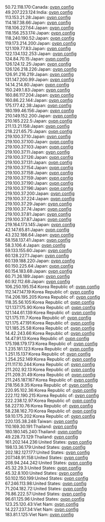50.72.118.170:Canada: [ovpn config](vpn/50_72_118_170.ovpn)  
49.207.223.124:India: [ovpn config](vpn/49_207_223_124.ovpn)  
113.153.21.28:Japan: [ovpn config](vpn/113_153_21_28.ovpn)  
114.187.38.66:Japan: [ovpn config](vpn/114_187_38_66.ovpn)  
118.106.227.64:Japan: [ovpn config](vpn/118_106_227_64.ovpn)  
118.156.253.174:Japan: [ovpn config](vpn/118_156_253_174.ovpn)  
118.240.190.52:Japan: [ovpn config](vpn/118_240_190_52.ovpn)  
119.173.214.200:Japan: [ovpn config](vpn/119_173_214_200.ovpn)  
121.109.77.83:Japan: [ovpn config](vpn/121_109_77_83.ovpn)  
122.134.132.253:Japan: [ovpn config](vpn/122_134_132_253.ovpn)  
124.84.70.15:Japan: [ovpn config](vpn/124_84_70_15.ovpn)  
126.124.12.25:Japan: [ovpn config](vpn/126_124_12_25.ovpn)  
126.126.218.226:Japan: [ovpn config](vpn/126_126_218_226.ovpn)  
126.91.216.219:Japan: [ovpn config](vpn/126_91_216_219.ovpn)  
131.147.200.99:Japan: [ovpn config](vpn/131_147_200_99.ovpn)  
14.14.214.80:Japan: [ovpn config](vpn/14_14_214_80.ovpn)  
150.249.1.83:Japan: [ovpn config](vpn/150_249_1_83.ovpn)  
160.86.117.204:Japan: [ovpn config](vpn/160_86_117_204.ovpn)  
160.86.22.144:Japan: [ovpn config](vpn/160_86_22_144.ovpn)  
175.177.42.38:Japan: [ovpn config](vpn/175_177_42_38.ovpn)  
180.199.46.156:Japan: [ovpn config](vpn/180_199_46_156.ovpn)  
210.149.152.200:Japan: [ovpn config](vpn/210_149_152_200.ovpn)  
210.165.222.5:Japan: [ovpn config](vpn/210_165_222_5.ovpn)  
211.13.21.158:Japan: [ovpn config](vpn/211_13_21_158.ovpn)  
218.221.65.75:Japan: [ovpn config](vpn/218_221_65_75.ovpn)  
219.100.37.10:Japan: [ovpn config](vpn/219_100_37_10.ovpn)  
219.100.37.100:Japan: [ovpn config](vpn/219_100_37_100.ovpn)  
219.100.37.103:Japan: [ovpn config](vpn/219_100_37_103.ovpn)  
219.100.37.11:Japan: [ovpn config](vpn/219_100_37_11.ovpn)  
219.100.37.126:Japan: [ovpn config](vpn/219_100_37_126.ovpn)  
219.100.37.131:Japan: [ovpn config](vpn/219_100_37_131.ovpn)  
219.100.37.154:Japan: [ovpn config](vpn/219_100_37_154.ovpn)  
219.100.37.158:Japan: [ovpn config](vpn/219_100_37_158.ovpn)  
219.100.37.159:Japan: [ovpn config](vpn/219_100_37_159.ovpn)  
219.100.37.190:Japan: [ovpn config](vpn/219_100_37_190.ovpn)  
219.100.37.196:Japan: [ovpn config](vpn/219_100_37_196.ovpn)  
219.100.37.200:Japan: [ovpn config](vpn/219_100_37_200.ovpn)  
219.100.37.224:Japan: [ovpn config](vpn/219_100_37_224.ovpn)  
219.100.37.29:Japan: [ovpn config](vpn/219_100_37_29.ovpn)  
219.100.37.74:Japan: [ovpn config](vpn/219_100_37_74.ovpn)  
219.100.37.81:Japan: [ovpn config](vpn/219_100_37_81.ovpn)  
219.100.37.87:Japan: [ovpn config](vpn/219_100_37_87.ovpn)  
219.164.173.145:Japan: [ovpn config](vpn/219_164_173_145.ovpn)  
42.147.65.81:Japan: [ovpn config](vpn/42_147_65_81.ovpn)  
43.232.186.64:Japan: [ovpn config](vpn/43_232_186_64.ovpn)  
58.158.137.41:Japan: [ovpn config](vpn/58_158_137_41.ovpn)  
58.3.106.4:Japan: [ovpn config](vpn/58_3_106_4.ovpn)  
59.133.155.60:Japan: [ovpn config](vpn/59_133_155_60.ovpn)  
60.128.227.1:Japan: [ovpn config](vpn/60_128_227_1.ovpn)  
60.139.188.220:Japan: [ovpn config](vpn/60_139_188_220.ovpn)  
60.150.225.64:Japan: [ovpn config](vpn/60_150_225_64.ovpn)  
60.154.183.68:Japan: [ovpn config](vpn/60_154_183_68.ovpn)  
60.71.26.189:Japan: [ovpn config](vpn/60_71_26_189.ovpn)  
60.92.112.68:Japan: [ovpn config](vpn/60_92_112_68.ovpn)  
106.250.195.154:Korea Republic of: [ovpn config](vpn/106_250_195_154.ovpn)  
112.147.147.19:Korea Republic of: [ovpn config](vpn/112_147_147_19.ovpn)  
114.206.195.205:Korea Republic of: [ovpn config](vpn/114_206_195_205.ovpn)  
118.35.56.105:Korea Republic of: [ovpn config](vpn/118_35_56_105.ovpn)  
121.137.175.90:Korea Republic of: [ovpn config](vpn/121_137_175_90.ovpn)  
121.144.61.139:Korea Republic of: [ovpn config](vpn/121_144_61_139.ovpn)  
121.175.111.7:Korea Republic of: [ovpn config](vpn/121_175_111_7.ovpn)  
121.175.47.191:Korea Republic of: [ovpn config](vpn/121_175_47_191.ovpn)  
121.185.25.58:Korea Republic of: [ovpn config](vpn/121_185_25_58.ovpn)  
14.42.243.66:Korea Republic of: [ovpn config](vpn/14_42_243_66.ovpn)  
14.47.91.13:Korea Republic of: [ovpn config](vpn/14_47_91_13.ovpn)  
175.198.179.173:Korea Republic of: [ovpn config](vpn/175_198_179_173.ovpn)  
1.235.181.123:Korea Republic of: [ovpn config](vpn/1_235_181_123.ovpn)  
1.251.15.137:Korea Republic of: [ovpn config](vpn/1_251_15_137.ovpn)  
1.254.252.149:Korea Republic of: [ovpn config](vpn/1_254_252_149.ovpn)  
211.117.10.244:Korea Republic of: [ovpn config](vpn/211_117_10_244.ovpn)  
211.202.92.13:Korea Republic of: [ovpn config](vpn/211_202_92_13.ovpn)  
211.209.31.49:Korea Republic of: [ovpn config](vpn/211_209_31_49.ovpn)  
211.245.187.167:Korea Republic of: [ovpn config](vpn/211_245_187_167.ovpn)  
218.156.9.35:Korea Republic of: [ovpn config](vpn/218_156_9_35.ovpn)  
220.95.102.36:Korea Republic of: [ovpn config](vpn/220_95_102_36.ovpn)  
222.112.190.215:Korea Republic of: [ovpn config](vpn/222_112_190_215.ovpn)  
222.238.12.97:Korea Republic of: [ovpn config](vpn/222_238_12_97.ovpn)  
58.227.10.76:Korea Republic of: [ovpn config](vpn/58_227_10_76.ovpn)  
58.238.162.70:Korea Republic of: [ovpn config](vpn/58_238_162_70.ovpn)  
59.10.175.202:Korea Republic of: [ovpn config](vpn/59_10_175_202.ovpn)  
220.135.38.248:Taiwan: [ovpn config](vpn/220_135_38_248.ovpn)  
110.169.30.191:Thailand: [ovpn config](vpn/110_169_30_191.ovpn)  
180.180.145.240:Thailand: [ovpn config](vpn/180_180_145_240.ovpn)  
49.228.73.129:Thailand: [ovpn config](vpn/49_228_73_129.ovpn)  
161.202.144.236:United States: [ovpn config](vpn/161_202_144_236.ovpn)  
198.13.36.179:United States: [ovpn config](vpn/198_13_36_179.ovpn)  
202.182.127.177:United States: [ovpn config](vpn/202_182_127_177.ovpn)  
207.148.91.158:United States: [ovpn config](vpn/207_148_91_158.ovpn)  
208.94.244.242:United States: [ovpn config](vpn/208_94_244_242.ovpn)  
45.32.29.3:United States: [ovpn config](vpn/45_32_29_3.ovpn)  
45.32.8.100:United States: [ovpn config](vpn/45_32_8_100.ovpn)  
50.102.150.199:United States: [ovpn config](vpn/50_102_150_199.ovpn)  
67.246.113.98:United States: [ovpn config](vpn/67_246_113_98.ovpn)  
71.204.182.72:United States: [ovpn config](vpn/71_204_182_72.ovpn)  
76.86.222.57:United States: [ovpn config](vpn/76_86_222_57.ovpn)  
96.61.125.96:United States: [ovpn config](vpn/96_61_125_96.ovpn)  
123.25.120.43:Viet Nam: [ovpn config](vpn/123_25_120_43.ovpn)  
14.227.237.34:Viet Nam: [ovpn config](vpn/14_227_237_34.ovpn)  
183.81.1.125:Viet Nam: [ovpn config](vpn/183_81_1_125.ovpn)  

